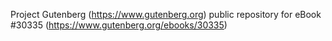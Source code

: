 Project Gutenberg (https://www.gutenberg.org) public repository for eBook #30335 (https://www.gutenberg.org/ebooks/30335)
